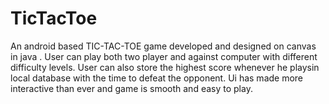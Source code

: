 # TicTacToe
An android based TIC-TAC-TOE game developed and designed on canvas in java .
User can play both two player and against computer with different difficulty levels.
User can also store the highest score whenever he playsin local database with the time to defeat the opponent.
Ui has made more interactive than ever and game is smooth and easy to play.
